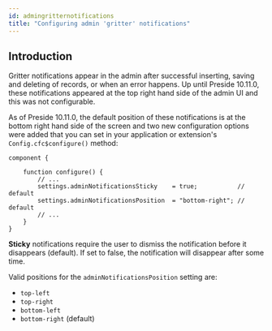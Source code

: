 ```yaml
---
id: admingritternotifications
title: "Configuring admin 'gritter' notifications"
---
```


## Introduction

Gritter notifications appear in the admin after successful inserting, saving and deleting of records, or when an error happens. Up until Preside 10.11.0, these notifications appeared at the top right hand side of the admin UI and this was not configurable.

As of Preside 10.11.0, the default position of these notifications is at the bottom right hand side of the screen and two new configuration options were added that you can set in your application or extension's `Config.cfc$configure()` method:


```luceescript
component {
    
    function configure() {
        // ...
        settings.adminNotificationsSticky    = true;           // default
        settings.adminNotificationsPosition  = "bottom-right"; // default
        // ...
    }
}
```

**Sticky** notifications require the user to dismiss the notification before it disappears (default). If set to false, the notification will disappear after some time.

Valid positions for the `adminNotificationsPosition` setting are:

* `top-left`
* `top-right`
* `bottom-left`
* `bottom-right` (default)